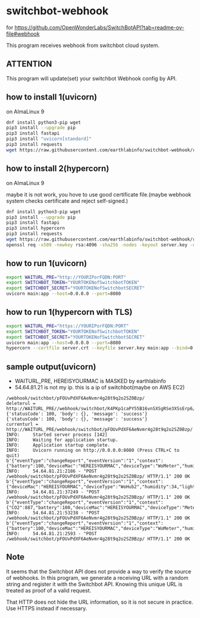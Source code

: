 # switchbot-webhook
for https://github.com/OpenWonderLabs/SwitchBotAPI?tab=readme-ov-file#webhook

This program receives webhook from switchbot cloud system.

## ATTENTION

This program will update(set) your switchbot Webhook config by API.

## how to install 1(uvicorn)

on AlmaLinux 9
```bash
dnf install python3-pip wget
pip3 install --upgrade pip
pip3 install fastapi
pip3 install "uvicorn[standard]"
pip3 install requests
wget https://raw.githubusercontent.com/earthlabinfo/switchbot-webhook/refs/heads/main/main.py
```

## how to install 2(hypercorn)

on AlmaLinux 9

maybe it is not work, you hove to use good certificate file.(maybe webhook system checks certificate and reject self-signed.)
```bash
dnf install python3-pip wget
pip3 install --upgrade pip
pip3 install fastapi
pip3 install hypercorn
pip3 install requests
wget https://raw.githubusercontent.com/earthlabinfo/switchbot-webhook/refs/heads/main/main.py
openssl req -x509 -newkey rsa:4096 -sha256 -nodes -keyout server.key -out server.crt -subj "/CN=localhost" -days 3650
```

## how to run 1(uvicorn)

```bash
export WAITURL_PRE="http://YOURIPorFQDN:PORT"
export SWITCHBOT_TOKEN="YOURTOKENofSwitchbotTOKEN"
export SWITCHBOT_SECRET="YOURTOKENofSwitchbotSECRET"
uvicorn main:app --host=0.0.0.0 --port=8080
```

## how to run 1(hypercorn with TLS)

```bash
export WAITURL_PRE="https://YOURIPorFQDN:PORT"
export SWITCHBOT_TOKEN="YOURTOKENofSwitchbotTOKEN"
export SWITCHBOT_SECRET="YOURTOKENofSwitchbotSECRET"
uvicorn main:app --host=0.0.0.0 --port=8080
hypercorn --certfile server.crt --keyfile server.key main:app --bind=0.0.0.0:8080 --access-logfile - --error-logfile -
```

## sample output(uvicorn)

- WAITURL_PRE, HEREISYOURMAC is MASKED by earthlabinfo
- 54.64.81.21 is not my ip. this is a ip of switchbot(maybe on AWS EC2)
 
```
/webhook/switchbot/pFOUvPdXF6AeNvmr4g28t9q2o2SZ0Bzp/
deleterul = http://WAITURL_PRE//webhook/switchbot/K4PKp1caPY55B16vnSXSgRSe3XSsErp6/
{'statusCode': 100, 'body': {}, 'message': 'success'}
{'statusCode': 100, 'body': {}, 'message': 'success'}
currenturl = http://WAITURL_PRE/webhook/switchbot/pFOUvPdXF6AeNvmr4g28t9q2o2SZ0Bzp/
INFO:     Started server process [142]
INFO:     Waiting for application startup.
INFO:     Application startup complete.
INFO:     Uvicorn running on http://0.0.0.0:8080 (Press CTRL+C to quit)
b'{"eventType":"changeReport","eventVersion":"1","context":{"battery":100,"deviceMac":"HEREISYOURMAC","deviceType":"WoMeter","humidity":30,"scale":"CELSIUS","temperature":30,"timeOfSample":1735725788804}}'
INFO:     54.64.81.21:2186 - "POST /webhook/switchbot/pFOUvPdXF6AeNvmr4g28t9q2o2SZ0Bzp/ HTTP/1.1" 200 OK
b'{"eventType":"changeReport","eventVersion":"1","context":{"deviceMac":"HEREISYOURMAC","deviceType":"WoHub2","humidity":34,"lightLevel":1,"scale":"CELSIUS","temperature":25.9,"timeOfSample":1735725957825}}'
INFO:     54.64.81.21:37249 - "POST /webhook/switchbot/pFOUvPdXF6AeNvmr4g28t9q2o2SZ0Bzp/ HTTP/1.1" 200 OK
b'{"eventType":"changeReport","eventVersion":"1","context":{"CO2":887,"battery":100,"deviceMac":"HEREISYOURMAC","deviceType":"MeterPro(CO2)","humidity":33,"scale":"CELSIUS","temperature":24.9,"timeOfSample":1735726069242}}'
INFO:     54.64.81.21:53238 - "POST /webhook/switchbot/pFOUvPdXF6AeNvmr4g28t9q2o2SZ0Bzp/ HTTP/1.1" 200 OK
b'{"eventType":"changeReport","eventVersion":"1","context":{"battery":100,"deviceMac":"HEREISYOURMAC","deviceType":"WoMeter","humidity":73,"scale":"CELSIUS","temperature":9.8,"timeOfSample":1735726098873}}'
INFO:     54.64.81.21:2593 - "POST /webhook/switchbot/pFOUvPdXF6AeNvmr4g28t9q2o2SZ0Bzp/ HTTP/1.1" 200 OK
```



## Note

It seems that the Switchbot API does not provide a way to verify the source of webhooks.
In this program, we generate a receiving URL with a random string and register it with the Switchbot API. Knowing this unique URL is treated as proof of a valid request.

That HTTP does not hide the URL information, so it is not secure in practice. Use HTTPS instead if necessary.
